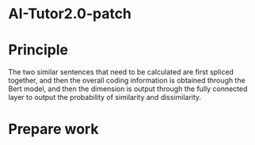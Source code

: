 # AI-Tutor2.0-patch
# Principle
The two similar sentences that need to be calculated are first spliced together, and then the overall coding information is obtained through the Bert model, and then the dimension is output through the fully connected layer to output the probability of similarity and dissimilarity.
# Prepare work
